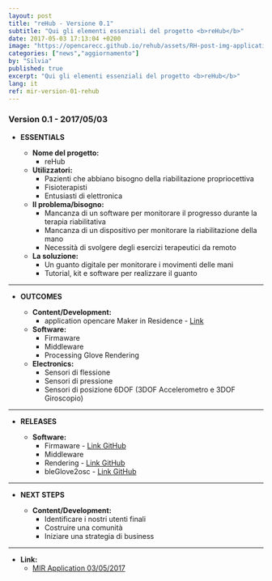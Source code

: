```yaml
---
layout: post
title: "reHub - Versione 0.1"
subtitle: "Qui gli elementi essenziali del progetto <b>reHub</b>"
date: 2017-05-03 17:13:04 +0200
image: "https://opencarecc.github.io/rehub/assets/RH-post-img-application-02.jpg"
categories: ["news","aggiornamento"]
by: "Silvia"
published: true
excerpt: "Qui gli elementi essenziali del progetto <b>reHub</b>"
lang: it
ref: mir-version-01-rehub
---
```


### Version 0.1 - 2017/05/03

* <b>ESSENTIALS</b>

	* <b>Nome del progetto:</b>
		* reHub
	* <b>Utilizzatori:</b>
		* Pazienti che abbiano bisogno della riabilitazione propriocettiva
		* Fisioterapisti
		* Entusiasti di elettronica
	* <b>Il problema/bisogno:</b>
		* Mancanza di un software per monitorare il progresso durante la terapia riabilitativa
		* Mancanza di un dispositivo per monitorare la riabilitazione della mano
		* Necessità di svolgere degli esercizi terapeutici da remoto
	* <b>La soluzione:</b>
		* Un guanto digitale per monitorare i movimenti delle mani
		* Tutorial, kit e software per realizzare il guanto

***

* <b>OUTCOMES</b>

	* <b>Content/Development:</b>
		* application opencare Maker in Residence - [Link](https://edgeryders.eu/t/rehub-rehabilitation-glove/6600)
	* <b>Software:</b>
		* Firmaware
		* Middleware
		* Processing Glove Rendering
	* <b>Electronics:</b>
		* Sensori di flessione
		* Sensori di pressione
		* Sensori di posizione 6DOF (3DOF Accelerometro e 3DOF Giroscopio)

***

* <b>RELEASES</b>

	* <b>Software:</b>
		* Firmaware - [Link GitHub](https://github.com/reHubGlove/gloveFirmware32u4)
		* Middleware
		* Rendering - [Link GitHub](https://github.com/reHubGlove/processingGloveRendering)
		* bleGlove2osc - [Link GitHub](https://github.com/reHubGlove/bleGlove2osc)

***

* <b>NEXT STEPS</b>

	* <b>Content/Development:</b>
		* Identificare i nostri utenti finali
		* Costruire una comunità
		* Iniziare una strategia di business

***

* <b>Link:</b>
  * [MIR Application 03/05/2017](https://edgeryders.eu/t/rehub-rehabilitation-glove/6600)
